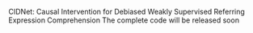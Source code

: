 CIDNet: Causal Intervention for Debiased Weakly Supervised Referring Expression Comprehension
The complete code will be released soon
